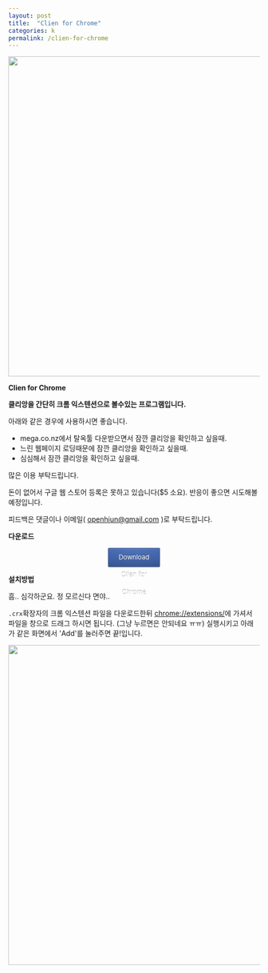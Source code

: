 ```yaml
---
layout: post
title:  "Clien for Chrome"
categories: k
permalink: /clien-for-chrome
---
```


<script src="/js/expando.js"></script>

<script>
$(document).ready(function(){
  $("#hide").click(function(){
    $("p").hide();
  });
  $("#show").click(function(){
    $("p").show();
  });
});
</script>

<style type="text/css">
 .button {
  position: relative;
  display: inline-block;
  vertical-align: top;
  height: 36px;
  line-height: 35px;
  padding: 0 20px;
  font-size: 13px;
  color: white;
  text-align: center;
  text-decoration: none;
  text-shadow: 0 -1px rgba(0, 0, 0, 0.4);
  background-clip: padding-box;
  border: 1px solid;
  border-radius: 2px;
  cursor: pointer;
  -webkit-box-shadow: inset 0 1px rgba(255, 255, 255, 0.1), inset 0 0 0 1px rgba(255, 255, 255, 0.08), 0 1px 2px rgba(0, 0, 0, 0.25);
  box-shadow: inset 0 1px rgba(255, 255, 255, 0.1), inset 0 0 0 1px rgba(255, 255, 255, 0.08), 0 1px 2px rgba(0, 0, 0, 0.25);
}

.button:before {
  content: '';
  position: absolute;
  top: 0;
  bottom: 0;
  left: 0;
  right: 0;
  pointer-events: none;
  background-image: -webkit-radial-gradient(center top, farthest-corner, rgba(255, 255, 255, 0.08), rgba(255, 255, 255, 0));
  background-image: -moz-radial-gradient(center top, farthest-corner, rgba(255, 255, 255, 0.08), rgba(255, 255, 255, 0));
  background-image: -o-radial-gradient(center top, farthest-corner, rgba(255, 255, 255, 0.08), rgba(255, 255, 255, 0));
  background-image: radial-gradient(center top, farthest-corner, rgba(255, 255, 255, 0.08), rgba(255, 255, 255, 0));
}

.button:hover:before {
  background-image: -webkit-radial-gradient(farthest-corner, rgba(255, 255, 255, 0.18), rgba(255, 255, 255, 0.03));
  background-image: -moz-radial-gradient(farthest-corner, rgba(255, 255, 255, 0.18), rgba(255, 255, 255, 0.03));
  background-image: -o-radial-gradient(farthest-corner, rgba(255, 255, 255, 0.18), rgba(255, 255, 255, 0.03));
  background-image: radial-gradient(farthest-corner, rgba(255, 255, 255, 0.18), rgba(255, 255, 255, 0.03));
}

.button:active {
  -webkit-box-shadow: inset 0 1px 2px rgba(0, 0, 0, 0.2);
  box-shadow: inset 0 1px 2px rgba(0, 0, 0, 0.2);
}

.button:active:before {
  content: none;
}


.button-darkblue {
  background: #3b5ca0;
  border-color: #2d477b #2d477b #263c68;
  background-image: -webkit-linear-gradient(top, #4369b6, #3b5ca0 66%, #365391);
  background-image: -moz-linear-gradient(top, #4369b6, #3b5ca0 66%, #365391);
  background-image: -o-linear-gradient(top, #4369b6, #3b5ca0 66%, #365391);
  background-image: linear-gradient(to bottom, #4369b6, #3b5ca0 66%, #365391);
}

.button a         { color: white !important; }
.button a:hover   { color: white !important; }
.button a:visited { color: white !important; }
.button a:visited:hover { color: white !important; }

.button-darkblue:active {
  background: #3b5ca0;
  border-color: #263c68 #2d477b #2d477b;
}

img {
position: relative;
z-index: 1;
}

img.expando{ /*sample CSS for expando images. Not required but recommended*/
border: none;
vertical-align: top; /*top aligns image, so mouse has less of a change of moving out of image while image is expanding*/
position: relative;
z-index: 2;
}

</style>

<img class="expando" src="http://farm6.staticflickr.com/5480/11655234213_cb4d539d9d_o.png" width="640">

<b>Clien for Chrome</b>

<b>클리앙을 간단히 크롬 익스텐션으로 볼수있는 프로그램입니다.</b>

아래와 같은 경우에 사용하시면 좋습니다.

- mega.co.nz에서 탈옥툴 다운받으면서 잠깐 클리앙을 확인하고 싶을때.
- 느린 웹페이지 로딩때문에 잠깐 클리앙을 확인하고 싶을때.
- 심심해서 잠깐 클리앙을 확인하고 싶을때.

많은 이용 부탁드립니다. 

돈이 없어서 구글 웹 스토어 등록은 못하고 있습니다($5 소요). 반응이 좋으면 시도해볼 예정입니다.

피드백은 댓글이나 이메일( openhiun@gmail.com )로 부탁드립니다.

<b>다운로드</b>

<a href="https://mega.co.nz/#!Yx8UmSSJ!XYsEvGjy4HcPWgqSQ0r3_wkvSTg77l97VvRdDX0uL78" class="button button-darkblue" style="display:block;margin-left:200px;margin-right:200px;" target="blank">Download Clien for Chrome</a>

<b>설치방법</b>

흠.. 심각하군요. 정 모르신다 면야..

`.crx`확장자의 크롬 익스텐션 파일을 다운로드한뒤 <a href="chrome://extensions/" target="blank">chrome://extensions/</a>에 가셔서 파일을 창으로 드래그 하시면 됩니다. (그냥 누르면은 안되네요 ㅠㅠ) 실행시키고 아래가 같은 화면에서 'Add'를 눌러주면 끝!입니다.

<img class="expando" src="http://farm8.staticflickr.com/7367/11656281236_b56f44c7cd_o.png" width="640">
